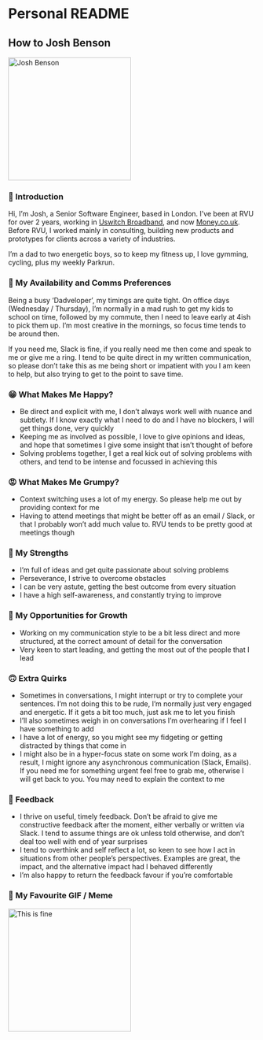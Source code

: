 # Personal README

## How to Josh Benson

<img src="https://media.licdn.com/dms/image/D4E03AQG4xYLGXC5FKQ/profile-displayphoto-shrink_800_800/0/1687880144411?e=1711584000&v=beta&t=AGFcgCVfmODqSF03Q8oMpTI8UarKI847cqsiho-GHc8" alt="Josh Benson" width="250"/>

### 👋 Introduction

Hi, I’m Josh, a Senior Software Engineer, based in London. I’ve been at RVU for over 2 years, working in [Uswitch Broadband](https://www.uswitch.com/broadband/), and now [Money.co.uk](https://www.money.co.uk). Before RVU, I worked mainly in consulting, building new products and prototypes for clients across a variety of industries.

I’m a dad to two energetic boys, so to keep my fitness up, I love gymming, cycling, plus my weekly Parkrun.

### 💌 My Availability and Comms Preferences

Being a busy ‘Dadveloper’, my timings are quite tight. On office days (Wednesday / Thursday), I’m normally in a mad rush to get my kids to school on time, followed by my commute, then I need to leave early at 4ish to pick them up. I’m most creative in the mornings, so focus time tends to be around then.

If you need me, Slack is fine, if you really need me then come and speak to me or give me a ring. I tend to be quite direct in my written communication, so please don’t take this as me being short or impatient with you I am keen to help, but also trying to get to the point to save time.

### 😁 What Makes Me Happy?

* Be direct and explicit with me, I don’t always work well with nuance and subtlety. If I know exactly what I need to do and I have no blockers, I will get things done, very quickly
* Keeping me as involved as possible, I love to give opinions and ideas, and hope that sometimes I give some insight that isn’t thought of before
* Solving problems together, I get a real kick out of solving problems with others, and tend to be intense and focussed in achieving this

### 😡 What Makes Me Grumpy?

* Context switching uses a lot of my energy. So please help me out by providing context for me
* Having to attend meetings that might be better off as an email / Slack, or that I probably won’t add much value to. RVU tends to be pretty good at meetings though

### 💪 My Strengths

* I’m full of ideas and get quite passionate about solving problems
* Perseverance, I strive to overcome obstacles
* I can be very astute, getting the best outcome from every situation
* I have a high self-awareness, and constantly trying to improve

### 🌱 My Opportunities for Growth

* Working on my communication style to be a bit less direct and more structured, at the correct amount of detail for the conversation
* Very keen to start leading, and getting the most out of the people that I lead

### 🙃 Extra Quirks

* Sometimes in conversations, I might interrupt or try to complete your sentences. I’m not doing this to be rude, I’m normally just very engaged and energetic. If it gets a bit too much, just ask me to let you finish
* I’ll also sometimes weigh in on conversations I’m overhearing if I feel I have something to add
* I have a lot of energy, so you might see my fidgeting or getting distracted by things that come in
* I might also be in a hyper-focus state on some work I’m doing, as a result, I might ignore any asynchronous communication (Slack, Emails). If you need me for something urgent feel free to grab me, otherwise I will get back to you. You may need to explain the context to me

### 📣 Feedback

* I thrive on useful, timely feedback. Don’t be afraid to give me constructive feedback after the moment, either verbally or written via Slack. I tend to assume things are ok unless told otherwise, and don’t deal too well with end of year surprises
* I tend to overthink and self reflect a lot, so keen to see how I act in situations from other people’s perspectives. Examples are great, the impact, and the alternative impact had I behaved differently
* I’m also happy to return the feedback favour if you’re comfortable

### 🧨 My Favourite GIF / Meme

<img src="https://duet-cdn.vox-cdn.com/thumbor/0x0:900x500/2048x1365/filters:focal(450x250:451x251):format(webp)/cdn.vox-cdn.com/uploads/chorus_asset/file/6438793/this-is-fine.jpg" alt="This is fine" height="250"/>

